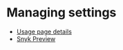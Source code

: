 # Managing settings

* [Usage page details](usage-page-details.md)
* [Snyk Preview](snyk-preview.md)



